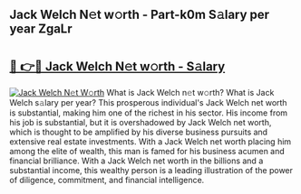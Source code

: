 ## Jack Welch N𝚎t w𝚘rth - Part-k0m S𝚊lary per year ZgaLr

# <h2><a href="http://gc4dle.nevu.top/?p=Jack+Welch">🔗 👉🔴 Jack Welch N𝚎t w𝚘rth - S𝚊lary</a></h2>

[![Jack Welch N𝚎t W𝚘rth](https://i.imgur.com/Oavwk0R.jpeg)](http://gc4dle.nevu.top/?p=Jack+Welch)
What is Jack Welch n𝚎t w𝚘rth? What is Jack Welch s𝚊lary per year?
This prosperous individual's Jack Welch net worth is substantial, making him one of the richest in his sector. His income from his job is substantial, but it is overshadowed by Jack Welch net worth, which is thought to be amplified by his diverse business pursuits and extensive real estate investments. With a Jack Welch net worth placing him among the elite of wealth, this man is famed for his business acumen and financial brilliance. With a Jack Welch net worth in the billions and a substantial income, this wealthy person is a leading illustration of the power of diligence, commitment, and financial intelligence.
